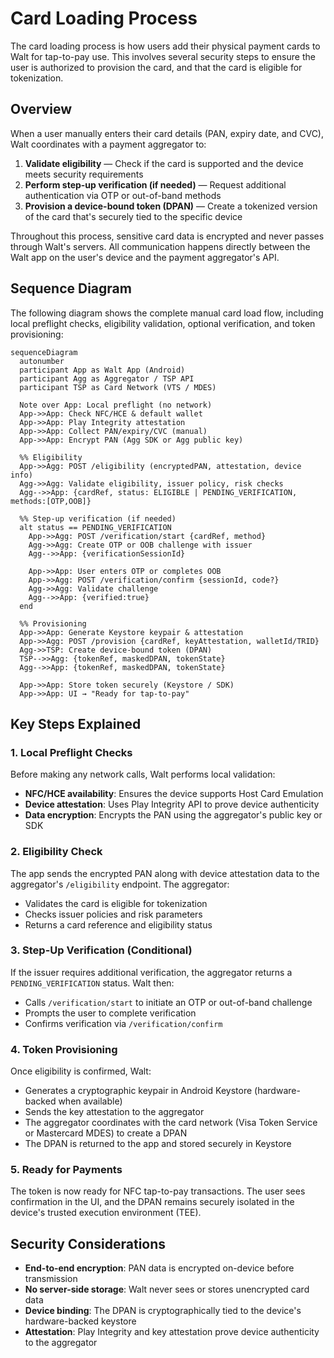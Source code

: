 # Card Loading Process

The card loading process is how users add their physical payment cards to Walt for tap-to-pay use. This involves several security steps to ensure the user is authorized to provision the card, and that the card is eligible for tokenization.

## Overview

When a user manually enters their card details (PAN, expiry date, and CVC), Walt coordinates with a payment aggregator to:

1. **Validate eligibility** — Check if the card is supported and the device meets security requirements
2. **Perform step-up verification (if needed)** — Request additional authentication via OTP or out-of-band methods
3. **Provision a device-bound token (DPAN)** — Create a tokenized version of the card that's securely tied to the specific device

Throughout this process, sensitive card data is encrypted and never passes through Walt's servers. All communication happens directly between the Walt app on the user's device and the payment aggregator's API.

## Sequence Diagram

The following diagram shows the complete manual card load flow, including local preflight checks, eligibility validation, optional verification, and token provisioning:

```mermaid
sequenceDiagram
  autonumber
  participant App as Walt App (Android)
  participant Agg as Aggregator / TSP API
  participant TSP as Card Network (VTS / MDES)

  Note over App: Local preflight (no network)
  App->>App: Check NFC/HCE & default wallet
  App->>App: Play Integrity attestation
  App->>App: Collect PAN/expiry/CVC (manual)
  App->>App: Encrypt PAN (Agg SDK or Agg public key)

  %% Eligibility
  App->>Agg: POST /eligibility (encryptedPAN, attestation, device info)
  Agg->>Agg: Validate eligibility, issuer policy, risk checks
  Agg-->>App: {cardRef, status: ELIGIBLE | PENDING_VERIFICATION, methods:[OTP,OOB]}

  %% Step-up verification (if needed)
  alt status == PENDING_VERIFICATION
    App->>Agg: POST /verification/start {cardRef, method}
    Agg->>Agg: Create OTP or OOB challenge with issuer
    Agg-->>App: {verificationSessionId}

    App->>App: User enters OTP or completes OOB
    App->>Agg: POST /verification/confirm {sessionId, code?}
    Agg->>Agg: Validate challenge
    Agg-->>App: {verified:true}
  end

  %% Provisioning
  App->>App: Generate Keystore keypair & attestation
  App->>Agg: POST /provision {cardRef, keyAttestation, walletId/TRID}
  Agg->>TSP: Create device-bound token (DPAN)
  TSP-->>Agg: {tokenRef, maskedDPAN, tokenState}
  Agg-->>App: {tokenRef, maskedDPAN, tokenState}

  App->>App: Store token securely (Keystore / SDK)
  App->>App: UI → "Ready for tap-to-pay"
```

## Key Steps Explained

### 1. Local Preflight Checks

Before making any network calls, Walt performs local validation:
- **NFC/HCE availability**: Ensures the device supports Host Card Emulation
- **Device attestation**: Uses Play Integrity API to prove device authenticity
- **Data encryption**: Encrypts the PAN using the aggregator's public key or SDK

### 2. Eligibility Check

The app sends the encrypted PAN along with device attestation data to the aggregator's `/eligibility` endpoint. The aggregator:
- Validates the card is eligible for tokenization
- Checks issuer policies and risk parameters
- Returns a card reference and eligibility status

### 3. Step-Up Verification (Conditional)

If the issuer requires additional verification, the aggregator returns a `PENDING_VERIFICATION` status. Walt then:
- Calls `/verification/start` to initiate an OTP or out-of-band challenge
- Prompts the user to complete verification
- Confirms verification via `/verification/confirm`

### 4. Token Provisioning

Once eligibility is confirmed, Walt:
- Generates a cryptographic keypair in Android Keystore (hardware-backed when available)
- Sends the key attestation to the aggregator
- The aggregator coordinates with the card network (Visa Token Service or Mastercard MDES) to create a DPAN
- The DPAN is returned to the app and stored securely in Keystore

### 5. Ready for Payments

The token is now ready for NFC tap-to-pay transactions. The user sees confirmation in the UI, and the DPAN remains securely isolated in the device's trusted execution environment (TEE).

## Security Considerations

- **End-to-end encryption**: PAN data is encrypted on-device before transmission
- **No server-side storage**: Walt never sees or stores unencrypted card data
- **Device binding**: The DPAN is cryptographically tied to the device's hardware-backed keystore
- **Attestation**: Play Integrity and key attestation prove device authenticity to the aggregator
